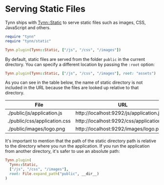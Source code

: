 # Serving Static Files

Tynn ships with [Tynn::Static][static] to serve static files such as
images, CSS, JavaScript and others.

```ruby
require "tynn"
require "tynn/static"

Tynn.plugin(Tynn::Static, ["/js", "/css", "/images"])
```

By default, static files are served from the folder `public` in the current
directory. You can specify a different location by passing the `:root` option:

```ruby
Tynn.plugin(Tynn::Static, ["/js", "/css", "/images"], root: "assets")
```

As you can see in the table below, the name of static directory is not
included in the URL because the files are looked up relative to that
directory.


| File                         | URL                                       |
| ---------------------------- | ----------------------------------------- |
| ./public/js/application.js   | http://localhost:9292/js/application.js   |
| ./public/css/application.css | http://localhost:9292/css/application.css |
| ./public/images/logo.png     | http://localhost:9292/images/logo.png     |

It's important to mention that the path of the static directory path is
relative to the directory where you run the application. If you run the
application from another directory, it's safer to use an absolute path:

```ruby
Tynn.plugin(
  Tynn::Static,
  ["/js", "/css", "/images"],
  root: File.expand_path("public", __dir__)
)
```

[static]: /api/Tynn-Static.html
